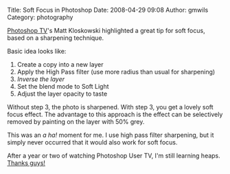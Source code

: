 Title: Soft Focus in Photoshop
Date: 2008-04-29 09:08
Author: gmwils
Category: photography

[Photoshop TV][]'s Matt Kloskowski highlighted a great tip for soft
focus, based on a sharpening technique.

Basic idea looks like:

1.  Create a copy into a new layer
2.  Apply the High Pass filter (use more radius than usual for
    sharpening)
3.  *Inverse the layer*
4.  Set the blend mode to Soft Light
5.  Adjust the layer opacity to taste

Without step 3, the photo is sharpened. With step 3, you get a lovely
soft focus effect. The advantage to this approach is the effect can be
selectively removed by painting on the layer with 50% grey.

This was an *a ha!* moment for me. I use high pass filter sharpening,
but it simply never occurred that it would also work for soft focus.

After a year or two of watching Photoshop User TV, I'm still learning
heaps. [Thanks guys!][]

  [Photoshop TV]: http://www.photoshopusertv.com/?p=255
  [Thanks guys!]: http://www.photoshopusertv.com/
